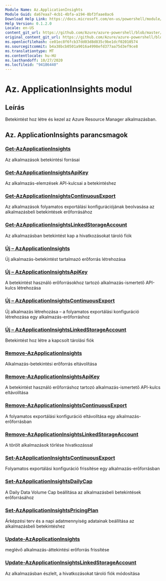 ```yaml
---
Module Name: Az.ApplicationInsights
Module Guid: da67eaa7-4cb1-4bfa-a194-8bf3faae8ac6
Download Help Link: https://docs.microsoft.com/en-us/powershell/module/az.applicationinsights
Help Version: 0.1.2.0
Locale: en-US
content_git_url: https://github.com/Azure/azure-powershell/blob/master/src/ApplicationInsights/ApplicationInsights/help/Az.ApplicationInsights.md
original_content_git_url: https://github.com/Azure/azure-powershell/blob/master/src/ApplicationInsights/ApplicationInsights/help/Az.ApplicationInsights.md
ms.openlocfilehash: ce01ec8f6fcb37dd03d8d835c9be1dcf02010574
ms.sourcegitcommit: b4a38bcb0501a9016a4998efd377aa75d3ef9ce8
ms.translationtype: MT
ms.contentlocale: hu-HU
ms.lasthandoff: 10/27/2020
ms.locfileid: "94186440"
---
```

# Az. ApplicationInsights modul
## Leírás
Betekintést hoz létre és kezel az Azure Resource Manager alkalmazásban.

## Az. ApplicationInsights parancsmagok
### [Get-AzApplicationInsights](Get-AzApplicationInsights.md)
Az alkalmazások betekintési forrásai

### [Get-AzApplicationInsightsApiKey](Get-AzApplicationInsightsApiKey.md)
Az alkalmazás-elemzések API-kulcsai a betekintéshez

### [Get-AzApplicationInsightsContinuousExport](Get-AzApplicationInsightsContinuousExport.md)
Az alkalmazások folyamatos exportálási konfigurációjának beolvasása az alkalmazásbeli betekintések erőforrásához

### [Get-AzApplicationInsightsLinkedStorageAccount](Get-AzApplicationInsightsLinkedStorageAccount.md)
Az alkalmazásban betekintést kap a hivatkozásokat tároló fiók

### [Új – AzApplicationInsights](New-AzApplicationInsights.md)
Új alkalmazás-betekintést tartalmazó erőforrás létrehozása

### [Új – AzApplicationInsightsApiKey](New-AzApplicationInsightsApiKey.md)
A betekintést használó erőforrásokhoz tartozó alkalmazás-ismertető API-kulcs létrehozása

### [Új – AzApplicationInsightsContinuousExport](New-AzApplicationInsightsContinuousExport.md)
Új alkalmazás létrehozása – a folyamatos exportálási konfiguráció létrehozása egy alkalmazás-erőforráshoz

### [Új – AzApplicationInsightsLinkedStorageAccount](New-AzApplicationInsightsLinkedStorageAccount.md)
Betekintést hoz létre a kapcsolt tárolási fiók

### [Remove-AzApplicationInsights](Remove-AzApplicationInsights.md)
Alkalmazás-betekintési erőforrás eltávolítása

### [Remove-AzApplicationInsightsApiKey](Remove-AzApplicationInsightsApiKey.md)
A betekintést használó erőforráshoz tartozó alkalmazás-ismertető API-kulcs eltávolítása

### [Remove-AzApplicationInsightsContinuousExport](Remove-AzApplicationInsightsContinuousExport.md)
A folyamatos exportálási konfiguráció eltávolítása egy alkalmazás-erőforrásban

### [Remove-AzApplicationInsightsLinkedStorageAccount](Remove-AzApplicationInsightsLinkedStorageAccount.md)
A törölt alkalmazások törlése hivatkozással

### [Set-AzApplicationInsightsContinuousExport](Set-AzApplicationInsightsContinuousExport.md)
Folyamatos exportálási konfiguráció frissítése egy alkalmazás-erőforrásban

### [Set-AzApplicationInsightsDailyCap](Set-AzApplicationInsightsDailyCap.md)
A Daily Data Volume Cap beállítása az alkalmazásbeli betekintések erőforrásához

### [Set-AzApplicationInsightsPricingPlan](Set-AzApplicationInsightsPricingPlan.md)
Árképzési terv és a napi adatmennyiség adatainak beállítása az alkalmazásbeli betekintéshez

### [Update-AzApplicationInsights](Update-AzApplicationInsights.md)
meglévő alkalmazás-áttekintési erőforrás frissítése

### [Update-AzApplicationInsightsLinkedStorageAccount](Update-AzApplicationInsightsLinkedStorageAccount.md)
Az alkalmazásban észlelt, a hivatkozásokat tároló fiók módosítása

